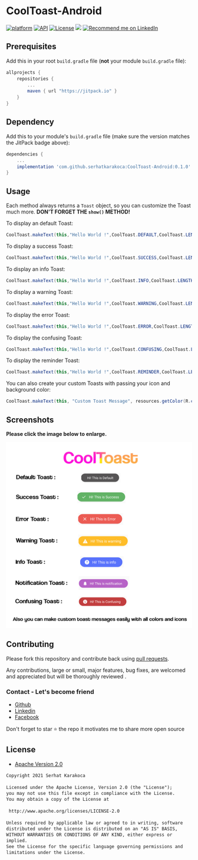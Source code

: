# CoolToast-Android
[![platform](https://img.shields.io/badge/platform-Android-yellow.svg)](https://www.android.com)
[![API](https://img.shields.io/badge/API-21%2B-brightgreen.svg?style=plastic)](https://android-arsenal.com/api?level=21)
[![License](https://img.shields.io/badge/license-Apache%202-4EB1BA.svg?style=flat-square)](https://www.apache.org/licenses/LICENSE-2.0.html)
[![](https://jitpack.io/v/serhatkarakoca/CoolToast-Android.svg)](https://jitpack.io/#serhatkarakoca/CoolToast-Android)
<a href="https://www.linkedin.com/in/serhatkarakoca/">
    <img src="https://img.shields.io/badge/Support-Recommend%20me%20on%20Linkedin-yellow?style=for-the-badge&logo=linkedin" alt="Recommend me on LinkedIn" /></a>
    
## Prerequisites

Add this in your root `build.gradle` file (**not** your module `build.gradle` file):

```gradle
allprojects {
	repositories {
		...
		maven { url "https://jitpack.io" }
	}
}
```

## Dependency

Add this to your module's `build.gradle` file (make sure the version matches the JitPack badge above):

```gradle
dependencies {
	...
	implementation 'com.github.serhatkarakoca:CoolToast-Android:0.1.0'
}
```
## Usage

Each method always returns a `Toast` object, so you can customize the Toast much more. **DON'T FORGET THE `show()` METHOD!**

To display an default Toast:

``` java
CoolToast.makeText(this,"Hello World !",CoolToast.DEFAULT,CoolToast.LENGTH_LONG)
```
To display a success Toast:

``` java
CoolToast.makeText(this,"Hello World !",CoolToast.SUCCESS,CoolToast.LENGTH_LONG)
```
To display an info Toast:

``` java
CoolToast.makeText(this,"Hello World !",CoolToast.INFO,CoolToast.LENGTH_LONG)
```
To display a warning Toast:

``` java
CoolToast.makeText(this,"Hello World !",CoolToast.WARNING,CoolToast.LENGTH_LONG)
```
To display the error Toast:

``` java
CoolToast.makeText(this,"Hello World !",CoolToast.ERROR,CoolToast.LENGTH_LONG)
```
To display the confusing Toast:

``` java
CoolToast.makeText(this,"Hello World !",CoolToast.CONFUSING,CoolToast.LENGTH_LONG)
```
To display the reminder Toast:
``` java
CoolToast.makeText(this,"Hello World !",CoolToast.REMINDER,CoolToast.LENGTH_LONG)
```

You can also create your custom Toasts with passing your icon and background color:
``` java
CoolToast.makeText(this, "Custom Toast Message", resources.getColor(R.color.black), R.drawable.ic_baseline_info,CoolToast.LENGTH_SHORT).show()
```

## Screenshots

**Please click the image below to enlarge.**


<img src="https://raw.githubusercontent.com/serhatkarakoca/CoolToast-Android/master/CoolToast.jpg">


## Contributing

Please fork this repository and contribute back using
[pull requests](https://github.com/serhatkarakoca/CoolToast-Android/pulls).

Any contributions, large or small, major features, bug fixes, are welcomed and appreciated
but will be thoroughly reviewed .

### Contact - Let's become friend
- [Github](https://github.com/serhatkarakoca)
- [Linkedin](https://www.linkedin.com/in/serhatkarakoca/)
- [Facebook](https://www.facebook.com/3serhat3)

<p>
Don't forget to star ⭐ the repo it motivates me to share more open source
</p>


## License
  * [Apache Version 2.0](http://www.apache.org/licenses/LICENSE-2.0.html)

```
Copyright 2021 Serhat Karakoca

Licensed under the Apache License, Version 2.0 (the "License");
you may not use this file except in compliance with the License.
You may obtain a copy of the License at

 http://www.apache.org/licenses/LICENSE-2.0

Unless required by applicable law or agreed to in writing, software
distributed under the License is distributed on an "AS IS" BASIS,
WITHOUT WARRANTIES OR CONDITIONS OF ANY KIND, either express or implied.
See the License for the specific language governing permissions and
limitations under the License.
    
